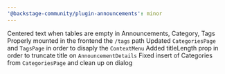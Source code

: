 ```yaml
---
'@backstage-community/plugin-announcements': minor
---
```


Centered text when tables are empty in Announcements, Category, Tags
Properly mounted in the frontend the `/tags` path
Updated `CategoriesPage` and `TagsPage` in order to disaply the `ContextMenu`
Added titleLength prop in order to truncate title on `AnnouncementDetails`
Fixed insert of Categories from `CategoriesPage` and clean up on dialog
